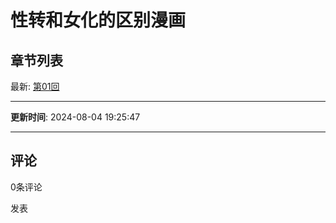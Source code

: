 # 性转和女化的区别漫画

## 章节列表

最新: [第01回](https://www.57mh.com/manhua/179037069/1772045)

---

**更新时间**: 2024-08-04 19:25:47

---

## 评论

0条评论

发表
<!-- tcd_original_link http://www.57xu.com/kmw/179037069 -->
